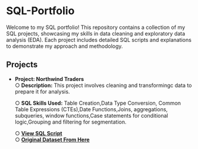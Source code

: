 # SQL-Portfolio
Welcome to my SQL portfolio! This repository contains a collection of my SQL projects, showcasing my skills in data cleaning and exploratory data analysis (EDA). Each project includes detailed SQL scripts and explanations to demonstrate my approach and methodology.

## Projects

- **Project: Northwind Traders**    
  ○ **Description:** This project involves cleaning and transformingc data to prepare it for analysis.
     
  ○ **SQL Skills Used:** Table Creation,Data Type Conversion, Common Table Expressions (CTEs),Date Functions,Joins, aggregations, subqueries, window functions,Case statements 
      for conditional logic,Grouping and filtering for segmentation.
     
  ○ **[View SQL Script](https://example.com)**    
  ○ **[Original Dataset From Here ](https://example.com)**

